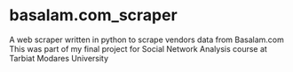 # basalam.com_scraper
A web scraper written in python to scrape vendors data from Basalam.com
This was part of my final project for Social Network Analysis course at Tarbiat Modares University

